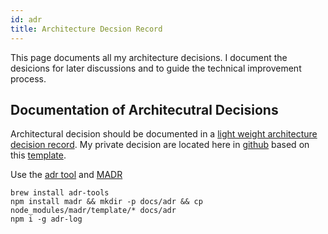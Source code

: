 ```yaml
---
id: adr
title: Architecture Decsion Record
---
```

This page documents all my architecture decisions. I document the desicions for later discussions and to guide the technical improvement process. 

## Documentation of Architecutral Decisions

Architectural decision should be documented in a [light weight architecture decision record](https://github.com/CloudNativeTraining/architecture_decision_record). My private decision are located here in [github](https://github.com/denseidel/developer-playbook/tree/master/adr) based on this [template](https://github.com/CloudNativeTraining/architecture_decision_record/edit/master/adr_template_madr.md).

Use the [adr tool](https://github.com/npryce/adr-tools) and [MADR](https://github.com/adr/madr)

```text
brew install adr-tools
npm install madr && mkdir -p docs/adr && cp node_modules/madr/template/* docs/adr
npm i -g adr-log
```